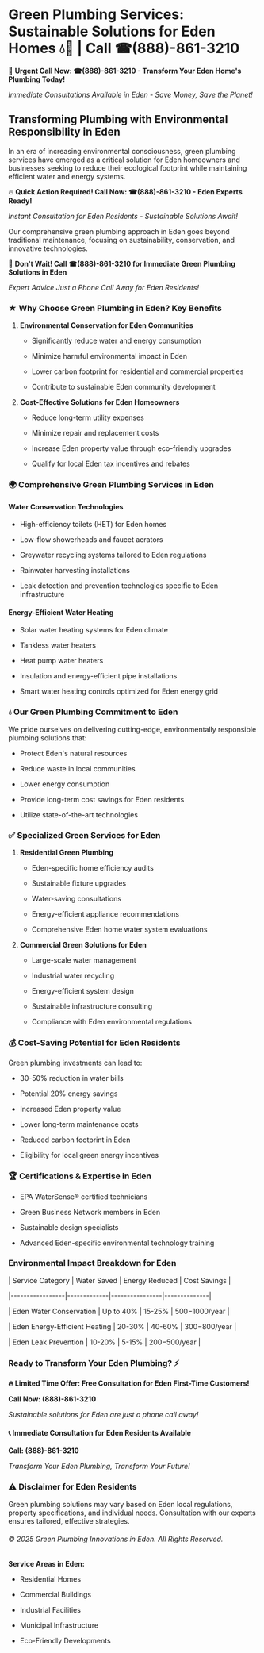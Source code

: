 # Green Plumbing Services: Sustainable Solutions for Eden Homes 💧🌿 | Call ☎(888)-861-3210

🚨 **Urgent Call Now: ☎(888)-861-3210 - Transform Your Eden Home's Plumbing Today!**
*Immediate Consultations Available in Eden - Save Money, Save the Planet!*

## Transforming Plumbing with Environmental Responsibility in Eden

In an era of increasing environmental consciousness, green plumbing services have emerged as a critical solution for Eden homeowners and businesses seeking to reduce their ecological footprint while maintaining efficient water and energy systems. 

🔥 **Quick Action Required! Call Now: ☎(888)-861-3210 - Eden Experts Ready!**
*Instant Consultation for Eden Residents - Sustainable Solutions Await!*

Our comprehensive green plumbing approach in Eden goes beyond traditional maintenance, focusing on sustainability, conservation, and innovative technologies.

🚨 **Don't Wait! Call ☎(888)-861-3210 for Immediate Green Plumbing Solutions in Eden**
*Expert Advice Just a Phone Call Away for Eden Residents!*

### ★ Why Choose Green Plumbing in Eden? Key Benefits

1. **Environmental Conservation for Eden Communities** 
   - Significantly reduce water and energy consumption
   - Minimize harmful environmental impact in Eden
   - Lower carbon footprint for residential and commercial properties
   - Contribute to sustainable Eden community development

2. **Cost-Effective Solutions for Eden Homeowners** 
   - Reduce long-term utility expenses
   - Minimize repair and replacement costs
   - Increase Eden property value through eco-friendly upgrades
   - Qualify for local Eden tax incentives and rebates

### 🌍 Comprehensive Green Plumbing Services in Eden

#### Water Conservation Technologies
- High-efficiency toilets (HET) for Eden homes
- Low-flow showerheads and faucet aerators
- Greywater recycling systems tailored to Eden regulations
- Rainwater harvesting installations
- Leak detection and prevention technologies specific to Eden infrastructure

#### Energy-Efficient Water Heating
- Solar water heating systems for Eden climate
- Tankless water heaters
- Heat pump water heaters
- Insulation and energy-efficient pipe installations
- Smart water heating controls optimized for Eden energy grid

### 💧 Our Green Plumbing Commitment to Eden

We pride ourselves on delivering cutting-edge, environmentally responsible plumbing solutions that:
- Protect Eden's natural resources
- Reduce waste in local communities
- Lower energy consumption
- Provide long-term cost savings for Eden residents
- Utilize state-of-the-art technologies

### ✅ Specialized Green Services for Eden

1. **Residential Green Plumbing**
   - Eden-specific home efficiency audits
   - Sustainable fixture upgrades
   - Water-saving consultations
   - Energy-efficient appliance recommendations
   - Comprehensive Eden home water system evaluations

2. **Commercial Green Solutions for Eden**
   - Large-scale water management
   - Industrial water recycling
   - Energy-efficient system design
   - Sustainable infrastructure consulting
   - Compliance with Eden environmental regulations

### 💰 Cost-Saving Potential for Eden Residents

Green plumbing investments can lead to:
- 30-50% reduction in water bills
- Potential 20% energy savings
- Increased Eden property value
- Lower long-term maintenance costs
- Reduced carbon footprint in Eden
- Eligibility for local green energy incentives

### 🏆 Certifications & Expertise in Eden

- EPA WaterSense® certified technicians
- Green Business Network members in Eden
- Sustainable design specialists
- Advanced Eden-specific environmental technology training

### Environmental Impact Breakdown for Eden

| Service Category | Water Saved | Energy Reduced | Cost Savings |
|-----------------|-------------|----------------|--------------|
| Eden Water Conservation | Up to 40% | 15-25% | $500-$1000/year |
| Eden Energy-Efficient Heating | 20-30% | 40-60% | $300-$800/year |
| Eden Leak Prevention | 10-20% | 5-15% | $200-$500/year |

### Ready to Transform Your Eden Plumbing? ⚡

**🔥 Limited Time Offer: Free Consultation for Eden First-Time Customers!**

**Call Now: (888)-861-3210**
*Sustainable solutions for Eden are just a phone call away!*

#### 📞 Immediate Consultation for Eden Residents Available

**Call: (888)-861-3210**
*Transform Your Eden Plumbing, Transform Your Future!*

### ⚠️ Disclaimer for Eden Residents

Green plumbing solutions may vary based on Eden local regulations, property specifications, and individual needs. Consultation with our experts ensures tailored, effective strategies.

###### © 2025 Green Plumbing Innovations in Eden. All Rights Reserved.

**Service Areas in Eden:** 
- Residential Homes
- Commercial Buildings
- Industrial Facilities
- Municipal Infrastructure
- Eco-Friendly Developments